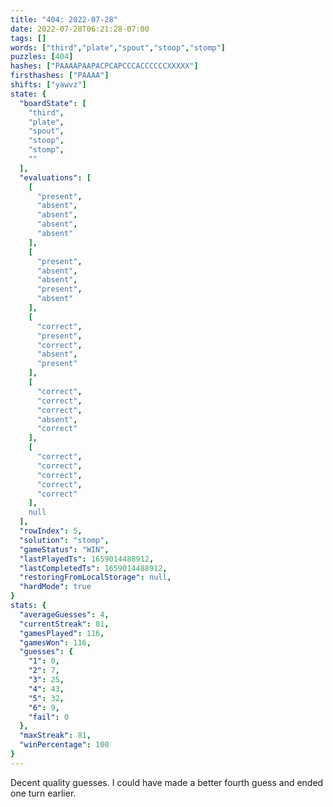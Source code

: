 ```yaml
---
title: "404: 2022-07-28"
date: 2022-07-28T06:21:28-07:00
tags: []
words: ["third","plate","spout","stoop","stomp"]
puzzles: [404]
hashes: ["PAAAAPAAPACPCAPCCCACCCCCCXXXXX"]
firsthashes: ["PAAAA"]
shifts: ["yawvz"]
state: {
  "boardState": [
    "third",
    "plate",
    "spout",
    "stoop",
    "stomp",
    ""
  ],
  "evaluations": [
    [
      "present",
      "absent",
      "absent",
      "absent",
      "absent"
    ],
    [
      "present",
      "absent",
      "absent",
      "present",
      "absent"
    ],
    [
      "correct",
      "present",
      "correct",
      "absent",
      "present"
    ],
    [
      "correct",
      "correct",
      "correct",
      "absent",
      "correct"
    ],
    [
      "correct",
      "correct",
      "correct",
      "correct",
      "correct"
    ],
    null
  ],
  "rowIndex": 5,
  "solution": "stomp",
  "gameStatus": "WIN",
  "lastPlayedTs": 1659014488912,
  "lastCompletedTs": 1659014488912,
  "restoringFromLocalStorage": null,
  "hardMode": true
}
stats: {
  "averageGuesses": 4,
  "currentStreak": 81,
  "gamesPlayed": 116,
  "gamesWon": 116,
  "guesses": {
    "1": 0,
    "2": 7,
    "3": 25,
    "4": 43,
    "5": 32,
    "6": 9,
    "fail": 0
  },
  "maxStreak": 81,
  "winPercentage": 100
}
---
```


<!-- more -->
Decent quality guesses. I could have made a better fourth guess and ended one turn earlier.  
